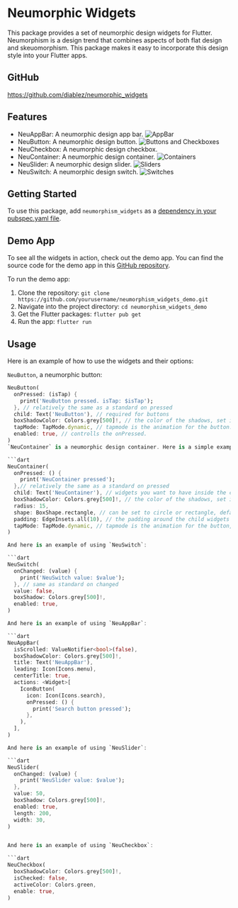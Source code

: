 # Neumorphic Widgets

This package provides a set of neumorphic design widgets for Flutter. Neumorphism is a design trend that combines aspects of both flat design and skeuomorphism. This package makes it easy to incorporate this design style into your Flutter apps.

## GitHub 
https://github.com/diablez/neumorphic_widgets

## Features

- NeuAppBar: A neumorphic design app bar.
![AppBar](https://github.com/diablez/neumorphic_widgets/blob/main/assets/appbar.png)
- NeuButton: A neumorphic design button.
![Buttons and Checkboxes](https://github.com/diablez/neumorphic_widgets/blob/main/assets/buttons.png)
- NeuCheckbox: A neumorphic design checkbox.
- NeuContainer: A neumorphic design container.
![Containers](https://github.com/diablez/neumorphic_widgets/blob/main/assets/containers.png)
- NeuSlider: A neumorphic design slider.
![Sliders](https://github.com/diablez/neumorphic_widgets/blob/main/assets/sliders.png)
- NeuSwitch: A neumorphic design switch.
![Switches](https://github.com/diablez/neumorphic_widgets/blob/main/assets/switches.png)

## Getting Started

To use this package, add `neumorphism_widgets` as a [dependency in your pubspec.yaml file](https://flutter.dev/docs/development/packages-and-plugins/using-packages).

## Demo App

To see all the widgets in action, check out the demo app. You can find the source code for the demo app in this [GitHub repository](https://github.com/yourusername/neumorphism_widgets_demo).

To run the demo app:

1. Clone the repository: `git clone https://github.com/yourusername/neumorphism_widgets_demo.git`
2. Navigate into the project directory: `cd neumorphism_widgets_demo`
3. Get the Flutter packages: `flutter pub get`
4. Run the app: `flutter run`

## Usage

Here is an example of how to use the widgets and their options:

`NeuButton`, a neumorphic button:

```dart
NeuButton(
  onPressed: (isTap) {
    print('NeuButton pressed. isTap: $isTap');
  }, // relatively the same as a standard on pressed
  child: Text('NeuButton'), // required for buttons
  boxShadowColor: Colors.grey[500]!, // the color of the shadows, set it as the parent widget color
  tapMode: TapMode.dynamic, // tapmode is the animation for the button.
  enabled: true, // controlls the onPressed.
)
`NeuContainer` is a neumorphic design container. Here is a simple example of using `NeuContainer`:

```dart
NeuContainer(
  onPressed: () {
    print('NeuContainer pressed');
  },// relatively the same as a standard on pressed
  child: Text('NeuContainer'), // widgets you want to have inside the container
  boxShadowColor: Colors.grey[500]!, // the color of the shadows, set it as the parent widget color
  radius: 15,
  shape: BoxShape.rectangle, // can be set to circle or rectangle, defaults to rectangle
  padding: EdgeInsets.all(10), // the padding around the child widgets in the container
  tapMode: TapMode.dynamic, // tapmode is the animation for the button, defaults to none
)

And here is an example of using `NeuSwitch`:

```dart
NeuSwitch(
  onChanged: (value) {
    print('NeuSwitch value: $value');
  }, // same as standard on changed
  value: false, 
  boxShadow: Colors.grey[500]!,
  enabled: true,
)

And here is an example of using `NeuAppBar`:

```dart
NeuAppBar(
  isScrolled: ValueNotifier<bool>(false),
  boxShadowColor: Colors.grey[500]!,
  title: Text('NeuAppBar'),
  leading: Icon(Icons.menu),
  centerTitle: true,
  actions: <Widget>[
    IconButton(
      icon: Icon(Icons.search),
      onPressed: () {
        print('Search button pressed');
      },
    ),
  ],
)

And here is an example of using `NeuSlider`:

```dart
NeuSlider(
  onChanged: (value) {
    print('NeuSlider value: $value');
  },
  value: 50,
  boxShadow: Colors.grey[500]!,
  enabled: true,
  length: 200,
  width: 30,
)


And here is an example of using `NeuCheckbox`:

```dart
NeuCheckbox(
  boxShadowColor: Colors.grey[500]!,
  isChecked: false,
  activeColor: Colors.green,
  enable: true,
)